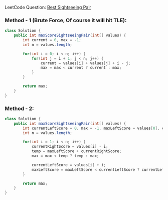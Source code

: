 LeetCode Question: [Best Sightseeing Pair](https://leetcode.com/problems/best-sightseeing-pair/)

### Method - 1 (Brute Force, Of course it will hit TLE):
```java
class Solution {
    public int maxScoreSightseeingPair(int[] values) {
        int current = 0, max = -1;
        int n = values.length;

        for(int i = 0; i < n; i++) {
            for(int j = i + 1; j < n; j++) {
                current = values[i] + values[j] + i - j;
                max = max < current ? current : max;
            }
        }

        return max;
    }
}
```

### Method - 2:
```java
class Solution {
    public int maxScoreSightseeingPair(int[] values) {
        int currentLeftScore = 0, max = -1, maxLeftScore = values[0], currentRightScore = 0, temp = 0;
        int n = values.length;

        for(int i = 1; i < n; i++) {
            currentRightScore = values[i] - i;
            temp = maxLeftScore + currentRightScore;
            max = max < temp ? temp : max;

            currentLeftScore = values[i] + i;
            maxLeftScore = maxLeftScore < currentLeftScore ? currentLeftScore : maxLeftScore;
        }

        return max;
    }
}
```
